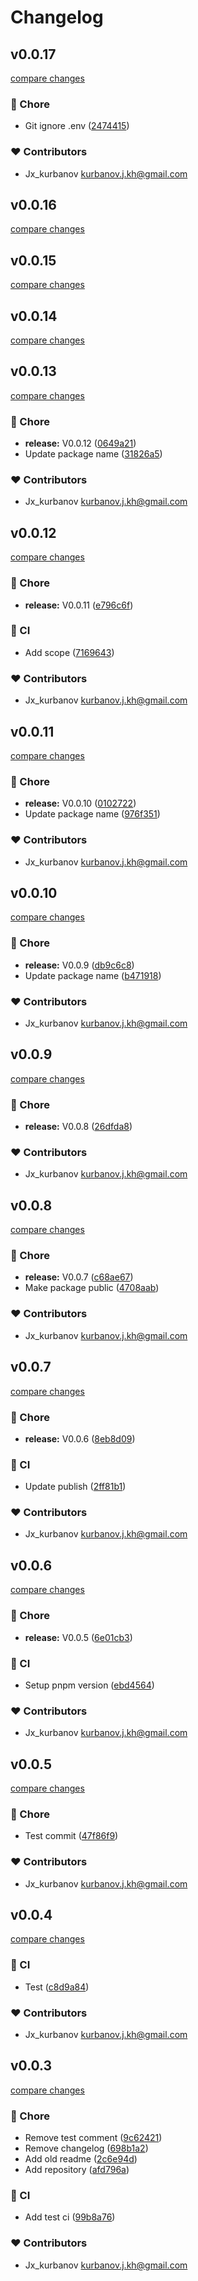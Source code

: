 # Changelog


## v0.0.17

[compare changes](https://github.com/jxk-developer/rs-imzo-client/compare/v0.0.16...v0.0.17)

### 🏡 Chore

- Git ignore .env ([2474415](https://github.com/jxk-developer/rs-imzo-client/commit/2474415))

### ❤️ Contributors

- Jx_kurbanov <kurbanov.j.kh@gmail.com>

## v0.0.16

[compare changes](https://github.com/jxk-developer/rs-imzo-client/compare/v0.0.15...v0.0.16)

## v0.0.15

[compare changes](https://github.com/jxk-developer/rs-imzo-client/compare/v0.0.14...v0.0.15)

## v0.0.14

[compare changes](https://github.com/jxk-developer/rs-imzo-client/compare/v0.0.13...v0.0.14)

## v0.0.13

[compare changes](https://github.com/jxk-developer/rs-imzo-client/compare/v0.0.12...v0.0.13)

### 🏡 Chore

- **release:** V0.0.12 ([0649a21](https://github.com/jxk-developer/rs-imzo-client/commit/0649a21))
- Update package name ([31826a5](https://github.com/jxk-developer/rs-imzo-client/commit/31826a5))

### ❤️ Contributors

- Jx_kurbanov <kurbanov.j.kh@gmail.com>

## v0.0.12

[compare changes](https://github.com/jxk-developer/rs-imzo-client/compare/v0.0.11...v0.0.12)

### 🏡 Chore

- **release:** V0.0.11 ([e796c6f](https://github.com/jxk-developer/rs-imzo-client/commit/e796c6f))

### 🤖 CI

- Add scope ([7169643](https://github.com/jxk-developer/rs-imzo-client/commit/7169643))

### ❤️ Contributors

- Jx_kurbanov <kurbanov.j.kh@gmail.com>

## v0.0.11

[compare changes](https://github.com/jxk-developer/rs-imzo-client/compare/v0.0.10...v0.0.11)

### 🏡 Chore

- **release:** V0.0.10 ([0102722](https://github.com/jxk-developer/rs-imzo-client/commit/0102722))
- Update package name ([976f351](https://github.com/jxk-developer/rs-imzo-client/commit/976f351))

### ❤️ Contributors

- Jx_kurbanov <kurbanov.j.kh@gmail.com>

## v0.0.10

[compare changes](https://github.com/jxk-developer/rs-imzo-client/compare/v0.0.9...v0.0.10)

### 🏡 Chore

- **release:** V0.0.9 ([db9c6c8](https://github.com/jxk-developer/rs-imzo-client/commit/db9c6c8))
- Update package name ([b471918](https://github.com/jxk-developer/rs-imzo-client/commit/b471918))

### ❤️ Contributors

- Jx_kurbanov <kurbanov.j.kh@gmail.com>

## v0.0.9

[compare changes](https://github.com/jxk-developer/rs-imzo-client/compare/v0.0.8...v0.0.9)

### 🏡 Chore

- **release:** V0.0.8 ([26dfda8](https://github.com/jxk-developer/rs-imzo-client/commit/26dfda8))

### ❤️ Contributors

- Jx_kurbanov <kurbanov.j.kh@gmail.com>

## v0.0.8

[compare changes](https://github.com/jxk-developer/rs-imzo-client/compare/v0.0.7...v0.0.8)

### 🏡 Chore

- **release:** V0.0.7 ([c68ae67](https://github.com/jxk-developer/rs-imzo-client/commit/c68ae67))
- Make package public ([4708aab](https://github.com/jxk-developer/rs-imzo-client/commit/4708aab))

### ❤️ Contributors

- Jx_kurbanov <kurbanov.j.kh@gmail.com>

## v0.0.7

[compare changes](https://github.com/jxk-developer/rs-imzo-client/compare/v0.0.6...v0.0.7)

### 🏡 Chore

- **release:** V0.0.6 ([8eb8d09](https://github.com/jxk-developer/rs-imzo-client/commit/8eb8d09))

### 🤖 CI

- Update publish ([2ff81b1](https://github.com/jxk-developer/rs-imzo-client/commit/2ff81b1))

### ❤️ Contributors

- Jx_kurbanov <kurbanov.j.kh@gmail.com>

## v0.0.6

[compare changes](https://github.com/jxk-developer/rs-imzo-client/compare/v0.0.5...v0.0.6)

### 🏡 Chore

- **release:** V0.0.5 ([6e01cb3](https://github.com/jxk-developer/rs-imzo-client/commit/6e01cb3))

### 🤖 CI

- Setup pnpm version ([ebd4564](https://github.com/jxk-developer/rs-imzo-client/commit/ebd4564))

### ❤️ Contributors

- Jx_kurbanov <kurbanov.j.kh@gmail.com>

## v0.0.5

[compare changes](https://github.com/jxk-developer/rs-imzo-client/compare/v0.0.4...v0.0.5)

### 🏡 Chore

- Test commit ([47f86f9](https://github.com/jxk-developer/rs-imzo-client/commit/47f86f9))

### ❤️ Contributors

- Jx_kurbanov <kurbanov.j.kh@gmail.com>

## v0.0.4

[compare changes](https://github.com/jxk-developer/rs-imzo-client/compare/v0.0.3...v0.0.4)

### 🤖 CI

- Test ([c8d9a84](https://github.com/jxk-developer/rs-imzo-client/commit/c8d9a84))

### ❤️ Contributors

- Jx_kurbanov <kurbanov.j.kh@gmail.com>

## v0.0.3

[compare changes](https://github.com/jxk-developer/rs-imzo-client/compare/v0.0.2...v0.0.3)

### 🏡 Chore

- Remove test comment ([9c62421](https://github.com/jxk-developer/rs-imzo-client/commit/9c62421))
- Remove changelog ([698b1a2](https://github.com/jxk-developer/rs-imzo-client/commit/698b1a2))
- Add old readme ([2c6e94d](https://github.com/jxk-developer/rs-imzo-client/commit/2c6e94d))
- Add repository ([afd796a](https://github.com/jxk-developer/rs-imzo-client/commit/afd796a))

### 🤖 CI

- Add test ci ([99b8a76](https://github.com/jxk-developer/rs-imzo-client/commit/99b8a76))

### ❤️ Contributors

- Jx_kurbanov <kurbanov.j.kh@gmail.com>

